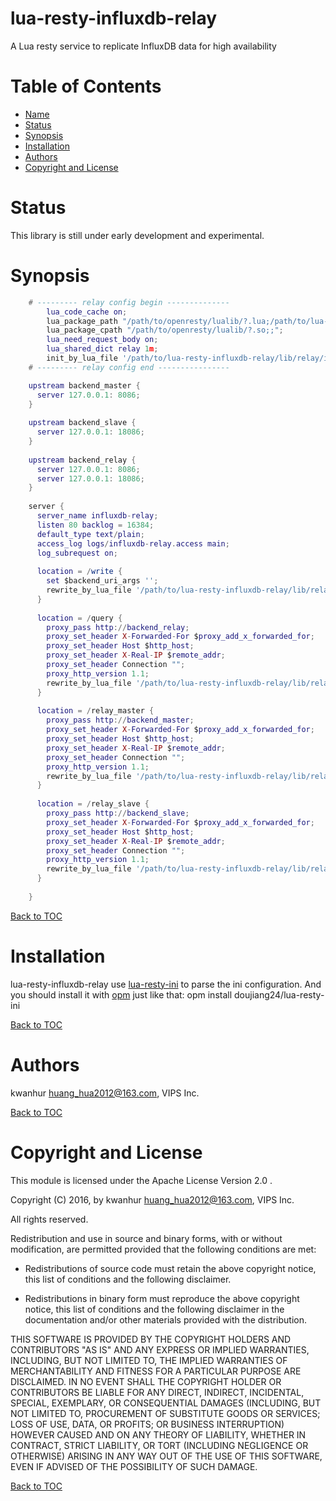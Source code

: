 # lua-resty-influxdb-relay
A Lua resty service to replicate InfluxDB data for high availability

Table of Contents
=================

* [Name](#name)
* [Status](#status)
* [Synopsis](#synopsis)
* [Installation](#installation)
* [Authors](#authors)
* [Copyright and License](#copyright-and-license)

Status
======
This library is still under early development and experimental.

Synopsis
========
```lua
    # --------- relay config begin --------------
    	lua_code_cache on;
    	lua_package_path "/path/to/openresty/lualib/?.lua;/path/to/lua-resty-influxdb-relay/lib/?.lua;;";
    	lua_package_cpath "/path/to/openresty/lualib/?.so;;";
    	lua_need_request_body on;
    	lua_shared_dict relay 1m;
    	init_by_lua_file '/path/to/lua-resty-influxdb-relay/lib/relay/init.lua';
    # --------- relay config end ----------------

    upstream backend_master {
      server 127.0.0.1: 8086;
    }
    
    upstream backend_slave {
      server 127.0.0.1: 18086;
    }
    
    upstream backend_relay {
      server 127.0.0.1: 8086;
      server 127.0.0.1: 18086;
    }
    
    server {
      server_name influxdb-relay;
      listen 80 backlog = 16384;
      default_type text/plain;
      access_log logs/influxdb-relay.access main;
      log_subrequest on;
    
      location = /write {
        set $backend_uri_args '';
        rewrite_by_lua_file '/path/to/lua-resty-influxdb-relay/lib/relay/rewrite.lua';
      }
    
      location = /query {
        proxy_pass http://backend_relay;
        proxy_set_header X-Forwarded-For $proxy_add_x_forwarded_for;
        proxy_set_header Host $http_host;
        proxy_set_header X-Real-IP $remote_addr;
        proxy_set_header Connection "";
        proxy_http_version 1.1;
        rewrite_by_lua_file '/path/to/lua-resty-influxdb-relay/lib/relay/rewrite_query.lua';
      }
    
      location = /relay_master {
        proxy_pass http://backend_master;
        proxy_set_header X-Forwarded-For $proxy_add_x_forwarded_for;
        proxy_set_header Host $http_host;
        proxy_set_header X-Real-IP $remote_addr;
        proxy_set_header Connection "";
        proxy_http_version 1.1;
        rewrite_by_lua_file '/path/to/lua-resty-influxdb-relay/lib/relay/rewrite_relay.lua';
      }
    
      location = /relay_slave {
        proxy_pass http://backend_slave;
        proxy_set_header X-Forwarded-For $proxy_add_x_forwarded_for;
        proxy_set_header Host $http_host;
        proxy_set_header X-Real-IP $remote_addr;
        proxy_set_header Connection "";
        proxy_http_version 1.1;
        rewrite_by_lua_file '/path/to/lua-resty-influxdb-relay/lib/relay/rewrite_relay.lua';
      }
    
    }
```

[Back to TOC](#table-of-contents)

Installation
============

lua-resty-influxdb-relay use [lua-resty-ini](https://github.com/doujiang24/lua-resty-ini) to parse the ini configuration.
And you should install it with [opm](https://github.com/openresty/opm#readme) just like that: opm install doujiang24/lua-resty-ini

[Back to TOC](#table-of-contents)

Authors
=======

kwanhur <huang_hua2012@163.com>, VIPS Inc.

[Back to TOC](#table-of-contents)

Copyright and License
=====================

This module is licensed under the Apache License Version 2.0 .

Copyright (C) 2016, by kwanhur <huang_hua2012@163.com>, VIPS Inc.

All rights reserved.

Redistribution and use in source and binary forms, with or without modification, are permitted provided that the following conditions are met:

* Redistributions of source code must retain the above copyright notice, this list of conditions and the following disclaimer.

* Redistributions in binary form must reproduce the above copyright notice, this list of conditions and the following disclaimer in the documentation and/or other materials provided with the distribution.

THIS SOFTWARE IS PROVIDED BY THE COPYRIGHT HOLDERS AND CONTRIBUTORS "AS IS" AND ANY EXPRESS OR IMPLIED WARRANTIES, INCLUDING, BUT NOT LIMITED TO, THE IMPLIED WARRANTIES OF MERCHANTABILITY AND FITNESS FOR A PARTICULAR PURPOSE ARE DISCLAIMED. IN NO EVENT SHALL THE COPYRIGHT HOLDER OR CONTRIBUTORS BE LIABLE FOR ANY DIRECT, INDIRECT, INCIDENTAL, SPECIAL, EXEMPLARY, OR CONSEQUENTIAL DAMAGES (INCLUDING, BUT NOT LIMITED TO, PROCUREMENT OF SUBSTITUTE GOODS OR SERVICES; LOSS OF USE, DATA, OR PROFITS; OR BUSINESS INTERRUPTION) HOWEVER CAUSED AND ON ANY THEORY OF LIABILITY, WHETHER IN CONTRACT, STRICT LIABILITY, OR TORT (INCLUDING NEGLIGENCE OR OTHERWISE) ARISING IN ANY WAY OUT OF THE USE OF THIS SOFTWARE, EVEN IF ADVISED OF THE POSSIBILITY OF SUCH DAMAGE.

[Back to TOC](#table-of-contents)